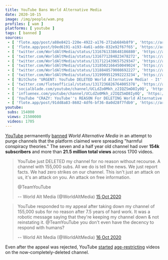 ```yaml
---
title: YouTube Bans World Alternative Media
date: 2020-10-15
image: /img/people/wam.png
profiles: [ wam ]
platforms: [ youtube ]
tags: [ banned ]
sources:
 - [ 'flote.app/post/a88e8421-220e-4922-a176-272ab684b8f9', 'https://archive.is/Ay2kX' ]
 - [ 'flote.app/post/b9ed6191-a193-4a61-adde-832e92f67f65', 'https://archive.is/8eVLv' ]
 - [ 'twitter.com/WorldAltMedia/status/1316761338648186880', 'https://archive.is/kuaU5' ]
 - [ 'twitter.com/WorldAltMedia/status/1316771284823478272', 'https://archive.is/hXFLx' ]
 - [ 'twitter.com/WorldAltMedia/status/1317121439657529347', 'https://archive.is/lkPbX' ]
 - [ 'twitter.com/WorldAltMedia/status/1318502166450049024', 'https://archive.is/9uiTR' ]
 - [ 'twitter.com/WorldAltMedia/status/1318848579008692227', 'https://archive.is/hPAZp' ]
 - [ 'twitter.com/WorldAltMedia/status/1319999512992223234', 'https://archive.is/H2bi3' ]
 - [ 'BitChute "URGENT: YouTube DELETED World Alternative Media! - It''s TIME To END The Censorship!" by World Alternative Media (15 Oct 2020)', 'https://www.bitchute.com/video/PXhxocSreAAw/' ]
 - [ 'twitter.com/floteofficial/status/1317236826764005378', 'https://archive.is/HA0aT' ]
 - [ 'socialblade.com/youtube/channel/UCLdZo0Mkh_z2IQZSmD8Iy0Q', 'https://archive.is/lYty5' ]
 - [ 'influenex.com/youtube/channel/UCLdZo0Mkh_z2IQZSmD8Iy0Q', 'https://archive.is/LBNYr' ]
 - [ 'YouTube "CRAZY: YouTube''s REASON For DELETING World Alternative Media - Criticizing Hollywood?!" by  World Alternative Media''s Revenge (16 Oct 2020)', 'https://www.youtube.com/watch?v=A8tlV9zMVAo' ]
 - [ 'flote.app/post/91dd8a83-8602-4df6-bf36-8a0d28f7fdb9', 'https://archive.is/UOOp7' ]
youtube:
 subs: 154000
 views: 21500000
 videos: 1705
---
```


[YouTube](/youtube/) permanently [banned](/tags/banned/) _World Alternative
Media_ in an attempt to purge channels that the platform claimed were spreading
"harmful conspiracy theories." The seven and a half year old channel had over
**154k subscribers** and more than **21.5 million total views** across 1700
videos.

> YouTube just DELETED my channel for no reason without recourse. A channel
> with 155,000 subs. All we do is tell the news. We just report facts. We had
> zero strikes on our channel. This isn't just an attack on us, it's an attack
> on you. An attack on free information.
>
> @TeamYouTube
>
> -- World Alt Media (@WorldAltMedia) [15 Oct 2020](https://archive.is/kuaU5)

> YouTube responded to my appeal after taking down my channel of 155,000 subs
> for no reason after 7.5 years of hard work. It was a robotic message saying
> that they're keeping my channel down & not reinstating it. @TeamYouTube you
> don't even have the decency to respond with humans?
>
> -- World Alt Media (@WorldAltMedia) [16 Oct 2020](https://archive.is/lkPbX)

Even after the appeal was rejected, YouTube [started](https://archive.is/vlJhu)
[age-restricting](https://archive.is/KGVnx) videos on the
now-completely-deleted channel.
